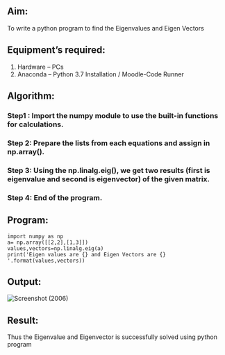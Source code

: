 
## Aim:
To write a python program to find the Eigenvalues and Eigen Vectors
## Equipment’s required:
1. 	Hardware – PCs
2. 	Anaconda – Python 3.7 Installation / Moodle-Code Runner
## Algorithm:
### Step1 : Import the numpy module to use the built-in functions for calculations.
### Step 2: Prepare the lists from each equations and assign in np.array().
### Step 3: Using the np.linalg.eig(), we get two results (first is eigenvalue and second is eigenvector) of the given matrix.
### Step 4: End of the program.

## Program:
```
import numpy as np
a= np.array([[2,2],[1,3]])
values,vectors=np.linalg.eig(a)
print('Eigen values are {} and Eigen Vectors are {} '.format(values,vectors))
```


## Output:

![Screenshot (2006)](https://github.com/user-attachments/assets/8396ce64-1978-4a2a-b467-e7682d29473e)


## Result:
Thus the Eigenvalue and Eigenvector is successfully solved using python program
